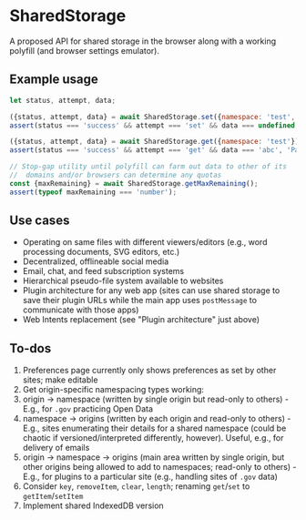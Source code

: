 # SharedStorage

A proposed API for shared storage in the browser along with a working
polyfill (and browser settings emulator).

## Example usage

```js
let status, attempt, data;

({status, attempt, data} = await SharedStorage.set({namespace: 'test', data: 'abc'}));
assert(status === 'success' && attempt === 'set' && data === undefined, 'Passed setting');

({status, attempt, data} = await SharedStorage.get({namespace: 'test'}));
assert(status === 'success' && attempt === 'get' && data === 'abc', 'Passed getting');

// Stop-gap utility until polyfill can farm out data to other of its
//  domains and/or browsers can determine any quotas
const {maxRemaining} = await SharedStorage.getMaxRemaining();
assert(typeof maxRemaining === 'number');
```

## Use cases

- Operating on same files with different viewers/editors (e.g., word
  processing documents, SVG editors, etc.)
- Decentralized, offlineable social media
- Email, chat, and feed subscription systems
- Hierarchical pseudo-file system available to websites
- Plugin architecture for any web app (sites can use shared storage to save their
    plugin URLs while the main app uses `postMessage` to communicate with
    those apps)
- Web Intents replacement (see "Plugin architecture" just above)

## To-dos

1. Preferences page currently only shows preferences as set by other sites;
    make editable
1. Get origin-specific namespacing types working:
  1. origin -> namespace (written by single origin but read-only to others) -
    E.g., for `.gov` practicing Open Data
  1. namespace -> origins (written by each origin and read-only to others) -
    E.g., sites enumerating their details for a shared namespace (could be
    chaotic if versioned/interpreted differently, however). Useful, e.g., for
    delivery of emails
  1. origin -> namespace -> origins (main area written by single origin, but
    other origins being allowed to add to namespaces; read-only to others) -
    E.g., for plugins to a particular site (e.g., handling sites of `.gov`
    data)
1. Consider `key`, `removeItem`, `clear`, `length`; renaming
  `get`/`set` to `getItem`/`setItem`
1. Implement shared IndexedDB version
